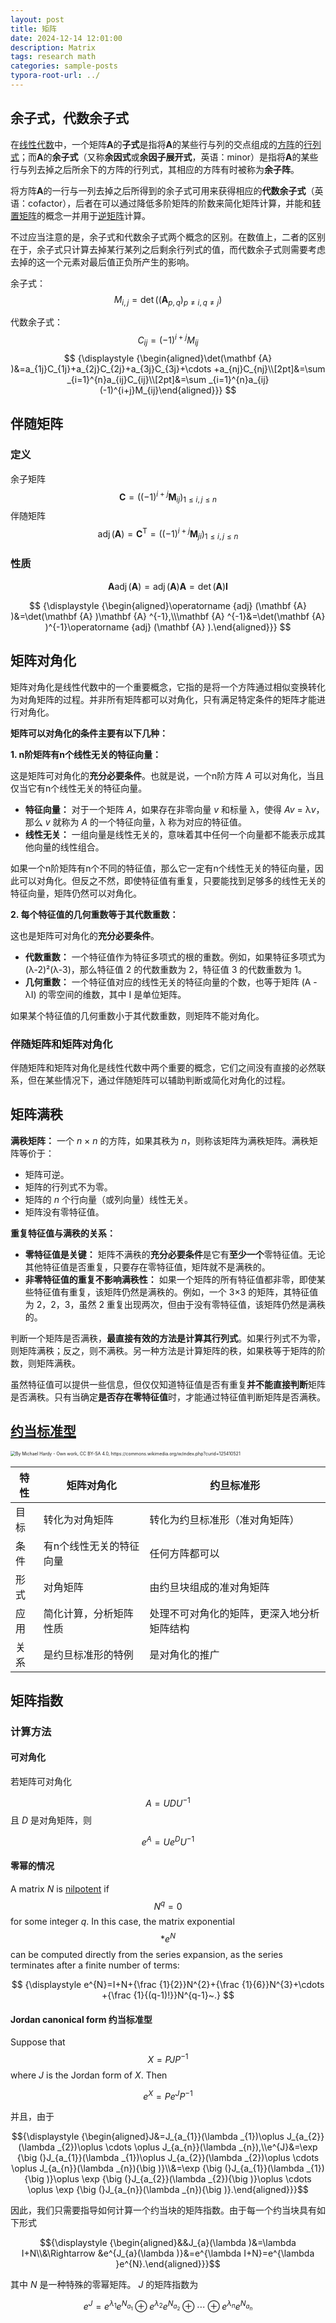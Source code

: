 ```yaml
---
layout: post
title: 矩阵
date: 2024-12-14 12:01:00
description: Matrix
tags: research math
categories: sample-posts
typora-root-url: ../
---
```


## 余子式，代数余子式

在[线性代数](https://zh.wikipedia.org/wiki/线性代数)中，一个矩阵**A**的**子式**是指将**A**的某些行与列的交点组成的[方阵](https://zh.wikipedia.org/wiki/方块矩阵)的[行列式](https://zh.wikipedia.org/wiki/行列式)；而**A**的**余子式**（又称**余因式**或**余因子展开式**，英语：minor）是指将**A**的某些行与列去掉之后所余下的方阵的行列式，其相应的方阵有时被称为**余子阵**。

将方阵**A**的一行与一列去掉之后所得到的余子式可用来获得相应的**代数余子式**（英语：cofactor），后者在可以通过降低多阶矩阵的阶数来简化矩阵计算，并能和[转置矩阵](https://zh.wikipedia.org/wiki/转置矩阵)的概念一并用于[逆矩阵](https://zh.wikipedia.org/wiki/逆矩阵)计算。

不过应当注意的是，余子式和代数余子式两个概念的区别。在数值上，二者的区别在于，余子式只计算去掉某行某列之后剩余行列式的值，而代数余子式则需要考虑去掉的这一个元素对最后值正负所产生的影响。

余子式：$${\textstyle M_{i,j}=\det {\bigl (}\left(\mathbf {A} _{p,q}\right)_{p\neq i,q\neq j}{\bigr )}}$$

代数余子式： $$ {\displaystyle C_{ij}=(-1)^{i+j}M_{ij}} $$
$$
{\displaystyle {\begin{aligned}\det(\mathbf {A} )&=a_{1j}C_{1j}+a_{2j}C_{2j}+a_{3j}C_{3j}+\cdots +a_{nj}C_{nj}\\[2pt]&=\sum _{i=1}^{n}a_{ij}C_{ij}\\[2pt]&=\sum _{i=1}^{n}a_{ij}(-1)^{i+j}M_{ij}\end{aligned}}}
$$

## 伴随矩阵

### 定义

余子矩阵
$$
{\displaystyle \mathbf {C} =\left((-1)^{i+j}\mathbf {M} _{ij}\right)_{1\leq i,j\leq n}}
$$
伴随矩阵
$$
{\displaystyle \operatorname {adj} (\mathbf {A} )=\mathbf {C} ^{\mathsf {T}}=\left((-1)^{i+j}\mathbf {M} _{ji}\right)_{1\leq i,j\leq n}}
$$



### 性质

$$
{\displaystyle \mathbf {A} \operatorname {adj} (\mathbf {A} )=\operatorname {adj} (\mathbf {A} )\mathbf {A} =\det(\mathbf {A} )\mathbf {I} }
$$

$$
{\displaystyle {\begin{aligned}\operatorname {adj} (\mathbf {A} )&=\det(\mathbf {A} )\mathbf {A} ^{-1},\\\mathbf {A} ^{-1}&=\det(\mathbf {A} )^{-1}\operatorname {adj} (\mathbf {A} ).\end{aligned}}}
$$

## 矩阵对角化

矩阵对角化是线性代数中的一个重要概念，它指的是将一个方阵通过相似变换转化为对角矩阵的过程。并非所有矩阵都可以对角化，只有满足特定条件的矩阵才能进行对角化。

**矩阵可以对角化的条件主要有以下几种：**

**1. n阶矩阵有n个线性无关的特征向量：**

这是矩阵可对角化的**充分必要条件**。也就是说，一个n阶方阵 *A* 可以对角化，当且仅当它有n个线性无关的特征向量。

- **特征向量：** 对于一个矩阵 *A*，如果存在非零向量 *v* 和标量 λ，使得 *Av* = λ*v*，那么 *v* 就称为 *A* 的一个特征向量，λ 称为对应的特征值。
- **线性无关：** 一组向量是线性无关的，意味着其中任何一个向量都不能表示成其他向量的线性组合。

如果一个n阶矩阵有n个不同的特征值，那么它一定有n个线性无关的特征向量，因此可以对角化。但反之不然，即使特征值有重复，只要能找到足够多的线性无关的特征向量，矩阵仍然可以对角化。

**2. 每个特征值的几何重数等于其代数重数：**

这也是矩阵可对角化的**充分必要条件**。

- **代数重数：** 一个特征值作为特征多项式的根的重数。例如，如果特征多项式为 (λ-2)²(λ-3)，那么特征值 2 的代数重数为 2，特征值 3 的代数重数为 1。
- **几何重数：** 一个特征值对应的线性无关的特征向量的个数，也等于矩阵 (A - λI) 的零空间的维数，其中 I 是单位矩阵。

如果某个特征值的几何重数小于其代数重数，则矩阵不能对角化。

### 伴随矩阵和矩阵对角化

伴随矩阵和矩阵对角化是线性代数中两个重要的概念，它们之间没有直接的必然联系，但在某些情况下，通过伴随矩阵可以辅助判断或简化对角化的过程。

## 矩阵满秩

**满秩矩阵：** 一个 *n* × *n* 的方阵，如果其秩为 *n*，则称该矩阵为满秩矩阵。满秩矩阵等价于：

- 矩阵可逆。
- 矩阵的行列式不为零。
- 矩阵的 *n* 个行向量（或列向量）线性无关。
- 矩阵没有零特征值。

**重复特征值与满秩的关系：**

- **零特征值是关键：** 矩阵不满秩的**充分必要条件**是它有**至少一个**零特征值。无论其他特征值是否重复，只要存在零特征值，矩阵就不是满秩的。
- **非零特征值的重复不影响满秩性：** 如果一个矩阵的所有特征值都非零，即使某些特征值有重复，该矩阵仍然是满秩的。例如，一个 3×3 的矩阵，其特征值为 2，2，3，虽然 2 重复出现两次，但由于没有零特征值，该矩阵仍然是满秩的。

判断一个矩阵是否满秩，**最直接有效的方法是计算其行列式**。如果行列式不为零，则矩阵满秩；反之，则不满秩。另一种方法是计算矩阵的秩，如果秩等于矩阵的阶数，则矩阵满秩。

虽然特征值可以提供一些信息，但仅仅知道特征值是否有重复**并不能直接判断**矩阵是否满秩。只有当确定**是否存在零特征值**时，才能通过特征值判断矩阵是否满秩。

## [约当标准型](https://en.wikipedia.org/wiki/Jordan_normal_form)

<img src="/images/2024-12-15-Matrix/Jordan_canonical_form.svg.png" alt="By Michael Hardy - Own work, CC BY-SA 4.0, https://commons.wikimedia.org/w/index.php?curid=125410521" style="zoom:50%;" />

| 特性 | 矩阵对角化              | 约旦标准形                                 |
| ---- | ----------------------- | ------------------------------------------ |
| 目标 | 转化为对角矩阵          | 转化为约旦标准形（准对角矩阵）             |
| 条件 | 有n个线性无关的特征向量 | 任何方阵都可以                             |
| 形式 | 对角矩阵                | 由约旦块组成的准对角矩阵                   |
| 应用 | 简化计算，分析矩阵性质  | 处理不可对角化的矩阵，更深入地分析矩阵结构 |
| 关系 | 是约旦标准形的特例      | 是对角化的推广                             |

## 矩阵指数

### 计算方法

#### 可对角化

若矩阵可对角化

$$ A = UDU^{−1}$$ 且 *D* 是对角矩阵，则

$$e^A = Ue^{D}U^{−1}$$

#### 零幂的情况

A matrix *N* is [nilpotent](https://en.wikipedia.org/wiki/Nilpotent_matrix) if $$N^q = 0$$ for some integer *q*. In this case, the matrix exponential $$*e^N$$ can be computed directly from the series expansion, as the series terminates after a finite number of terms:

$$
{\displaystyle e^{N}=I+N+{\frac {1}{2}}N^{2}+{\frac {1}{6}}N^{3}+\cdots +{\frac {1}{(q-1)!}}N^{q-1}~.}
$$

#### **Jordan canonical form** 约当标准型

Suppose that $$X = PJP^{−1}$$ where *J* is the Jordan form of *X*. Then 

$${\displaystyle e^{X}=Pe^{J}P^{-1}}$$

并且，由于

$${\displaystyle {\begin{aligned}J&=J_{a_{1}}(\lambda _{1})\oplus J_{a_{2}}(\lambda _{2})\oplus \cdots \oplus J_{a_{n}}(\lambda _{n}),\\e^{J}&=\exp {\big (}J_{a_{1}}(\lambda _{1})\oplus J_{a_{2}}(\lambda _{2})\oplus \cdots \oplus J_{a_{n}}(\lambda _{n}){\big )}\\&=\exp {\big (}J_{a_{1}}(\lambda _{1}){\big )}\oplus \exp {\big (}J_{a_{2}}(\lambda _{2}){\big )}\oplus \cdots \oplus \exp {\big (}J_{a_{n}}(\lambda _{n}){\big )}.\end{aligned}}}$$

因此，我们只需要指导如何计算一个约当块的矩阵指数。由于每一个约当块具有如下形式

$${\displaystyle {\begin{aligned}&&J_{a}(\lambda )&=\lambda I+N\\&\Rightarrow &e^{J_{a}(\lambda )}&=e^{\lambda I+N}=e^{\lambda }e^{N}.\end{aligned}}}$$

其中 *N* 是一种特殊的零幂矩阵。 *J* 的矩阵指数为

$${\displaystyle e^{J}=e^{\lambda _{1}}e^{N_{a_{1}}}\oplus e^{\lambda _{2}}e^{N_{a_{2}}}\oplus \cdots \oplus e^{\lambda _{n}}e^{N_{a_{n}}}}$$

